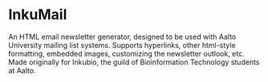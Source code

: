 # InkuMail

An HTML email newsletter generator, designed to be used with Aalto University mailing list systems. Supports hyperlinks, other html-style formatting, embedded images, customizing the newsletter outlook, etc. Made originally for Inkubio, the guild of Bioinformation Technology students at Aalto.
